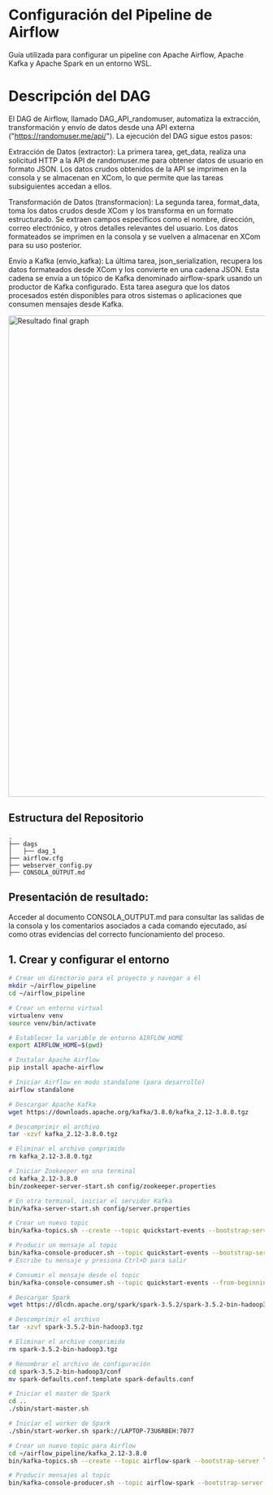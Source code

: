 # Configuración del Pipeline de Airflow

Guía utilizada para configurar un pipeline con Apache Airflow, Apache Kafka y Apache Spark en un entorno WSL.

# Descripción del DAG
El DAG de Airflow, llamado DAG_API_randomuser, automatiza la extracción, transformación y envío de datos desde una API externa ("https://randomuser.me/api/"). La ejecución del DAG sigue estos pasos:

Extracción de Datos (extractor): La primera tarea, get_data, realiza una solicitud HTTP a la API de randomuser.me para obtener datos de usuario en formato JSON. Los datos crudos obtenidos de la API se imprimen en la consola y se almacenan en XCom, lo que permite que las tareas subsiguientes accedan a ellos.

Transformación de Datos (transformacion): La segunda tarea, format_data, toma los datos crudos desde XCom y los transforma en un formato estructurado. Se extraen campos específicos como el nombre, dirección, correo electrónico, y otros detalles relevantes del usuario. Los datos formateados se imprimen en la consola y se vuelven a almacenar en XCom para su uso posterior.

Envío a Kafka (envio_kafka): La última tarea, json_serialization, recupera los datos formateados desde XCom y los convierte en una cadena JSON. Esta cadena se envía a un tópico de Kafka denominado airflow-spark usando un productor de Kafka configurado. Esta tarea asegura que los datos procesados estén disponibles para otros sistemas o aplicaciones que consumen mensajes desde Kafka.

<img width="948" alt="Resultado final graph" src="https://github.com/user-attachments/assets/8198ce76-c931-4260-bfaa-a511ca7eb588">


## Estructura del Repositorio
    .
    ├── dags
    │   ├── dag_1
    ├── airflow.cfg
    ├── webserver_config.py
    ├── CONSOLA_OUTPUT.md

## Presentación de resultado:

Acceder al documento CONSOLA_OUTPUT.md para consultar las salidas de la consola y los comentarios asociados a cada comando ejecutado, así como otras evidencias del correcto funcionamiento del proceso.

## 1. Crear y configurar el entorno

```bash
# Crear un directorio para el proyecto y navegar a él
mkdir ~/airflow_pipeline
cd ~/airflow_pipeline

# Crear un entorno virtual
virtualenv venv
source venv/bin/activate

# Establecer la variable de entorno AIRFLOW_HOME
export AIRFLOW_HOME=$(pwd)

# Instalar Apache Airflow
pip install apache-airflow

# Iniciar Airflow en modo standalone (para desarrollo)
airflow standalone

# Descargar Apache Kafka
wget https://downloads.apache.org/kafka/3.8.0/kafka_2.12-3.8.0.tgz

# Descomprimir el archivo
tar -xzvf kafka_2.12-3.8.0.tgz

# Eliminar el archivo comprimido
rm kafka_2.12-3.8.0.tgz

# Iniciar Zookeeper en una terminal
cd kafka_2.12-3.8.0
bin/zookeeper-server-start.sh config/zookeeper.properties

# En otra terminal, iniciar el servidor Kafka
bin/kafka-server-start.sh config/server.properties

# Crear un nuevo topic
bin/kafka-topics.sh --create --topic quickstart-events --bootstrap-server localhost:9092

# Producir un mensaje al topic
bin/kafka-console-producer.sh --topic quickstart-events --bootstrap-server localhost:9092
# Escribe tu mensaje y presiona Ctrl+D para salir

# Consumir el mensaje desde el topic
bin/kafka-console-consumer.sh --topic quickstart-events --from-beginning --bootstrap-server localhost:9092

# Descargar Spark
wget https://dlcdn.apache.org/spark/spark-3.5.2/spark-3.5.2-bin-hadoop3.tgz

# Descomprimir el archivo
tar -xzvf spark-3.5.2-bin-hadoop3.tgz

# Eliminar el archivo comprimido
rm spark-3.5.2-bin-hadoop3.tgz

# Renombrar el archivo de configuración
cd spark-3.5.2-bin-hadoop3/conf
mv spark-defaults.conf.template spark-defaults.conf

# Iniciar el master de Spark
cd ..
./sbin/start-master.sh

# Iniciar el worker de Spark
./sbin/start-worker.sh spark://LAPTOP-73U6RBEH:7077

# Crear un nuevo topic para Airflow
cd ~/airflow_pipeline/kafka_2.12-3.8.0
bin/kafka-topics.sh --create --topic airflow-spark --bootstrap-server localhost:9092

# Producir mensajes al topic
bin/kafka-console-producer.sh --topic airflow-spark --bootstrap-server localhost:9092
